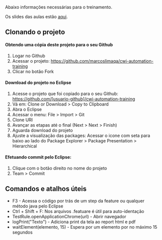 Abaixo informações necessárias para o treinamento.

Os slides das aulas estão [aqui](arquivos-treinamento).

## Clonando o projeto

#### Obtendo uma cópia deste projeto para o seu Github

1. Logar no Github
1. Acessar o projeto: https://github.com/marcoslimaqa/cwi-automation-training
1. Clicar no botão Fork

#### Download do projeto no Eclipse

1. Acesse o projeto que foi copiado para o seu Github: https://github.com/[usuario-github]/cwi-automation-training
1. Vá em: Clone or Download > Copy to Clipboard
1. Abra o Eclipse
1. Acessar o menu: File > Import > Git
1. Clone URI
1. Avançar as etapas até o final (Next > Next > Finish)
1. Aguarda download do projeto
1. Ajuste a visualização das packages: Acessar o icone com seta para baixo ao lado do Package Explorer > Package Presentation > Hierarchical

#### Efetuando commit pelo Eclipse:
1. Clique com o botão direito no nome do projeto
1. Team > Commit

## Comandos e atalhos úteis
- F3 - Acessa o código por trás de um step da feature ou qualquer método java pelo Eclipse
- Ctrl + Shift + F: Nos arquivos .featuare é útil para auto-identação
- TestRule.openApplicationChrome(url) - Abrir navegador
- logPrint("Texto") - Adiciona print da tela ao report html e pdf
- waitElement(elemento, 15) - Espera por um elemento por no máximo 15 segundos
